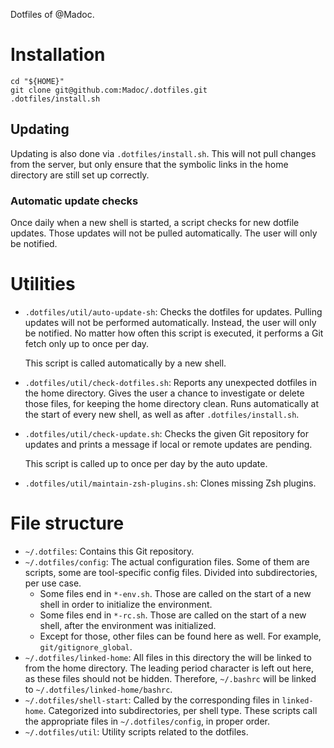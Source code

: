 Dotfiles of @Madoc.

# Installation

```
cd "${HOME}"
git clone git@github.com:Madoc/.dotfiles.git
.dotfiles/install.sh
```

## Updating

Updating is also done via `.dotfiles/install.sh`.
This will not pull changes from the server, but only ensure that the symbolic links in the home directory are still set
  up correctly.

### Automatic update checks

Once daily when a new shell is started, a script checks for new dotfile updates.
Those updates will not be pulled automatically.
The user will only be notified.

# Utilities

* `.dotfiles/util/auto-update-sh`:
  Checks the dotfiles for updates.
  Pulling updates will not be performed automatically.
  Instead, the user will only be notified.
  No matter how often this script is executed, it performs a Git fetch only up to once per day.
  
  This script is called automatically by a new shell.
* `.dotfiles/util/check-dotfiles.sh`:
  Reports any unexpected dotfiles in the home directory.
  Gives the user a chance to investigate or delete those files, for keeping the home directory clean.
  Runs automatically at the start of every new shell, as well as after `.dotfiles/install.sh`.
* `.dotfiles/util/check-update.sh`:
  Checks the given Git repository for updates and prints a message if local or remote updates are pending.
  
  This script is called up to once per day by the auto update.
* `.dotfiles/util/maintain-zsh-plugins.sh`:
  Clones missing Zsh plugins.

# File structure

* `~/.dotfiles`:
  Contains this Git repository.
* `~/.dotfiles/config`: 
  The actual configuration files.
  Some of them are scripts, some are tool-specific config files.
  Divided into subdirectories, per use case.
  * Some files end in `*-env.sh`.
    Those are called on the start of a new shell in order to initialize the environment.
  * Some files end in `*-rc.sh`.
    Those are called on the start of a new shell, after the environment was initialized.
  * Except for those, other files can be found here as well.
    For example, `git/gitignore_global`.
* `~/.dotfiles/linked-home`: 
  All files in this directory the will be linked to from the home directory.
  The leading period character is left out here, as these files should not be hidden.
  Therefore, `~/.bashrc` will be linked to `~/.dotfiles/linked-home/bashrc`.
* `~/.dotfiles/shell-start`:
  Called by the corresponding files in `linked-home`.
  Categorized into subdirectories, per shell type.
  These scripts call the appropriate files in `~/.dotfiles/config`, in proper order.
* `~/.dotfiles/util`:
  Utility scripts related to the dotfiles.
